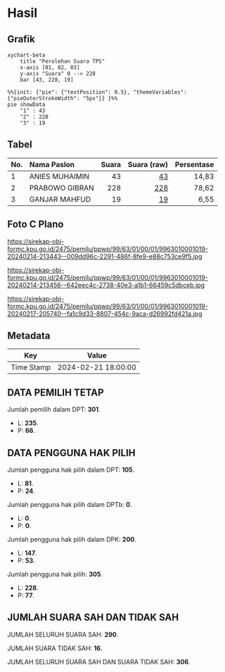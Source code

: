 # Hasil

## Grafik

```mermaid
xychart-beta
    title "Perolehan Suara TPS"
    x-axis [01, 02, 03]
    y-axis "Suara" 0 --> 228
    bar [43, 228, 19]
```

```mermaid
%%{init: {"pie": {"textPosition": 0.5}, "themeVariables": {"pieOuterStrokeWidth": "5px"}} }%%
pie showData
    "1" : 43
    "2" : 228
    "3" : 19
```

## Tabel

| No. | Nama Paslon    | Suara | Suara (raw) | Persentase |
|:--- |:-------------- | -----:| -----------:| ----------:|
| 1   | ANIES MUHAIMIN | 43    | [43][p-1]   | 14,83      |
| 2   | PRABOWO GIBRAN | 228   | [228][p-2]  | 78,62      |
| 3   | GANJAR MAHFUD  | 19    | [19][p-3]   | 6,55       |


[p-1]: https://github.com/gigit-pemilu/pemilu-2024-99-luar-negeri/blob/main/pilpres/hitung-suara/sub/99-luar-negeri/sub/63-kuching-malaysia/sub/01-kuching-malaysia/sub/0001-kuching-malaysia/sub/019-ksk-014/sub/paslon-1.txt
[p-2]: https://github.com/gigit-pemilu/pemilu-2024-99-luar-negeri/blob/main/pilpres/hitung-suara/sub/99-luar-negeri/sub/63-kuching-malaysia/sub/01-kuching-malaysia/sub/0001-kuching-malaysia/sub/019-ksk-014/sub/paslon-2.txt
[p-3]: https://github.com/gigit-pemilu/pemilu-2024-99-luar-negeri/blob/main/pilpres/hitung-suara/sub/99-luar-negeri/sub/63-kuching-malaysia/sub/01-kuching-malaysia/sub/0001-kuching-malaysia/sub/019-ksk-014/sub/paslon-3.txt

## Foto C Plano

https://sirekap-obj-formc.kpu.go.id/2475/pemilu/ppwp/99/63/01/00/01/9963010001019-20240214-213443--009dd96c-2291-486f-8fe9-e88c753ce9f5.jpg

https://sirekap-obj-formc.kpu.go.id/2475/pemilu/ppwp/99/63/01/00/01/9963010001019-20240214-213456--642eec4c-2738-40e3-a1b1-66459c5dbceb.jpg

https://sirekap-obj-formc.kpu.go.id/2475/pemilu/ppwp/99/63/01/00/01/9963010001019-20240217-205740--fa1c9d33-8807-454c-9aca-d26992fd421a.jpg


## Metadata

| Key        | Value               |
| ---------- | ------------------- |
| Time Stamp | 2024-02-21 18:00:00 |


## DATA PEMILIH TETAP

Jumlah pemilih dalam DPT: **301**.
 * L: **235**.
 * P: **66**.

## DATA PENGGUNA HAK PILIH

Jumlah pengguna hak pilih dalam DPT: **105**.
 * L: **81**.
 * P: **24**.

Jumlah pengguna hak pilih dalam DPTb: **0**.
 * L: **0**.
 * P: **0**.

Jumlah pengguna hak pilih dalam DPK: **200**.
 * L: **147**.
 * P: **53**.

Jumlah pengguna hak pilih: **305**.
 * L: **228**.
 * P: **77**.

## JUMLAH SUARA SAH DAN TIDAK SAH

JUMLAH SELURUH SUARA SAH: **290**.

JUMLAH SUARA TIDAK SAH: **16**.

JUMLAH SELURUH SUARA SAH DAN SUARA TIDAK SAH: **306**.


